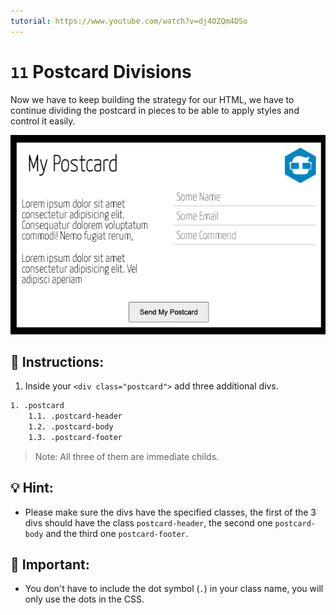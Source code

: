 ```yaml
---
tutorial: https://www.youtube.com/watch?v=dj4OZQm4DSo
---
```


# `11` Postcard Divisions

Now we have to keep building the strategy for our HTML, we have to continue dividing the postcard in pieces to be able to apply styles and control it easily.

![Postcard Divisions](../../assets/11-postcard-divisions.gif?raw=true)

## 📝 Instructions:

 1. Inside your `<div class="postcard">` add three additional divs.

```txt
1. .postcard
    1.1. .postcard-header
    1.2. .postcard-body
    1.3. .postcard-footer
```
>Note: All three of them are immediate childs.

## 💡 Hint:

+ Please make sure the divs have the specified classes, the first of the 3 divs should have the class `postcard-header`, the second one `postcard-body` and the third one `postcard-footer`.

## 🔎 Important:

+ You don't have to include the dot symbol (`.`) in your class name, you will only use the dots in the CSS.
